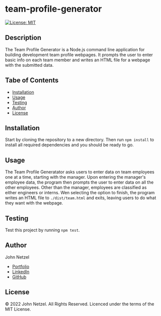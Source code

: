 # team-profile-generator
[![License: MIT](https://img.shields.io/badge/License-MIT-yellow.svg)](https://opensource.org/licenses/MIT)

## Description

The Team Profile Generator is a Node.js command line application for building development team profile webpages. It prompts the user to enter basic info on each team member and writes an HTML file for a webpage with the submitted data.


## Tabe of Contents

* [Installation](#installation)
* [Usage](#usage)
* [Testing](#testing)
* [Author](#author)
* [License](#license)


## Installation

Start by cloning the repository to a new directory. Then run `npm install` to install all required dependencies and you should be ready to go.


## Usage

The Team Profile Generatator asks users to enter data on team employees one at a time, starting with the manager. Upon entering the manager's employee data, the program then prompts the user to enter data on all the other employees. Other than the manager, employees are classified as either engineers or interns. Wen selecting the option to finish, the program writes an HTML file to `./dist/team.html` and exits, leaving users to do what they want with the webpage.


## Testing

Test this project by running `npm test`.


## Author

John Netzel
* [Portfolio](https://commiedog.github.io/my-portfolio/)
* [LinkedIn](https://www.linkedin.com/in/john-netzel-481112129/)
* [GitHub](https://github.com/CommieDog)


## License

&copy; 2022 John Netzel. All Rights Reserved. Licenced under the terms of the MIT License.